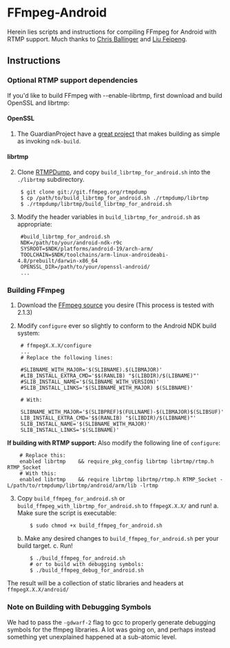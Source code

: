 # FFmpeg-Android
Herein lies scripts and instructions for compiling FFmpeg for Android with RTMP support. Much thanks to [Chris Ballinger](https://github.com/chrisballinger/) and [Liu Feipeng](http://www.roman10.net/how-to-build-ffmpeg-with-ndk-r9/).

## Instructions

### Optional RTMP support dependencies
If you'd like to build FFmpeg with --enable-librtmp, first download and build OpenSSL and librtmp:

#### OpenSSL
1. The GuardianProject have a [great project](https://github.com/guardianproject/openssl-android) that makes building as simple as invoking `ndk-build`.

#### librtmp
2. Clone [RTMPDump](http://rtmpdump.mplayerhq.hu/), and copy `build_librtmp_for_android.sh` into the `./librtmp` subdirectory.

        $ git clone git://git.ffmpeg.org/rtmpdump
        $ cp /path/to/build_librtmp_for_android.sh ./rtmpdump/librtmp
        $ ./rtmpdump/librtmp/build_librtmp_for_android.sh

3. Modify the header variables in `build_librtmp_for_android.sh` as appropriate:

        #build_librtmp_for_android.sh
        NDK=/path/to/your/android-ndk-r9c
 	    SYSROOT=$NDK/platforms/android-19/arch-arm/
	    TOOLCHAIN=$NDK/toolchains/arm-linux-androideabi-4.8/prebuilt/darwin-x86_64
	    OPENSSL_DIR=/path/to/your/openssl-android/
	    ...


### Building FFmpeg

1. Download the [FFmpeg source](http://www.ffmpeg.org/download.html) you desire (This process is tested with 2.1.3)

      
2. Modify `configure` ever so slightly to conform to the Android NDK build system:
      
        # ffmpegX.X.X/configure
        ...
   		# Replace the following lines:
   		
		#SLIBNAME_WITH_MAJOR='$(SLIBNAME).$(LIBMAJOR)'
		#LIB_INSTALL_EXTRA_CMD='$$(RANLIB) "$(LIBDIR)/$(LIBNAME)"'
		#SLIB_INSTALL_NAME='$(SLIBNAME_WITH_VERSION)'
		#SLIB_INSTALL_LINKS='$(SLIBNAME_WITH_MAJOR) $(SLIBNAME)'
		
		# With: 
		
		SLIBNAME_WITH_MAJOR='$(SLIBPREF)$(FULLNAME)-$(LIBMAJOR)$(SLIBSUF)'
		LIB_INSTALL_EXTRA_CMD='$$(RANLIB) "$(LIBDIR)/$(LIBNAME)"'
		SLIB_INSTALL_NAME='$(SLIBNAME_WITH_MAJOR)'
		SLIB_INSTALL_LINKS='$(SLIBNAME)'
		
**If building with RTMP support:** Also modify the following line of `configure`:

        # Replace this:
        enabled librtmp    && require_pkg_config librtmp librtmp/rtmp.h RTMP_Socket
        # With this:
        enabled librtmp    && require librtmp librtmp/rtmp.h RTMP_Socket -L/path/to/rtmpdump/librtmp/android/arm/lib -lrtmp
		
 3. Copy `build_ffmpeg_for_android.sh` or `build_ffmpeg_with_librtmp_for_android.sh` to `ffmpegX.X.X/` and run!
    a. Make sure the script is executable:
    
    		$ sudo chmod +x build_ffmpeg_for_android.sh    
    		
    b. Make any desired changes to `build_ffmpeg_for_android.sh` per your build target.	
    c. Run!
    
    		$ ./build_ffmpeg_for_android.sh	
    		# or to build with debugging symbols:
    		$ ./build_ffmpeg_debug_for_android.sh
    		
    		
The result will be a collection of static libraries and headers at `ffmpegX.X.X/android/`

### Note on Building with Debugging Symbols

We had to pass the `-gdwarf-2` flag to gcc to properly generate debugging symbols for the ffmpeg libraries. A lot was going on, and perhaps instead something yet unexplained happened at a sub-atomic level.  
